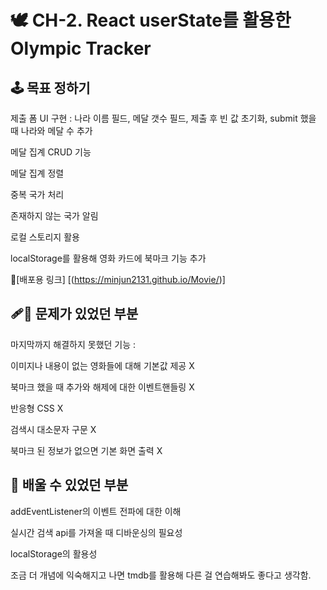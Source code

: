 <h1>🕊 CH-2. React userState를 활용한 Olympic Tracker</h1>

<h2>🕹 목표 정하기</h2>

제출 폼 UI 구현 : 나라 이름 필드, 메달 갯수 필드, 제출 후 빈 값 초기화, submit 했을 때 나라와 메달 수 추가

메달 집계 CRUD 기능

메달 집계 정렬

중복 국가 처리

존재하지 않는 국가 알림

로컬 스토리지 활용

localStorage를 활용해 영화 카드에 북마크 기능 추가

🔭[배포용 링크] [(https://minjun2131.github.io/Movie/)]

<h2>🩹💊 문제가 있었던 부분</h2>

마지막까지 해결하지 못했던 기능 : 

이미지나 내용이 없는 영화들에 대해 기본값 제공 X

북마크 했을 때 추가와 해제에 대한 이벤트핸들링 X

반응형 CSS X

검색시 대소문자 구문 X

북마크 된 정보가 없으면 기본 화면 출력 X

<h2>🎁 배울 수 있었던 부분</h2>

addEventListener의 이벤트 전파에 대한 이해

실시간 검색 api를 가져올 때 디바운싱의 필요성

localStorage의 활용성

조금 더 개념에 익숙해지고 나면 tmdb를 활용해 다른 걸 연습해봐도 좋다고 생각함.

